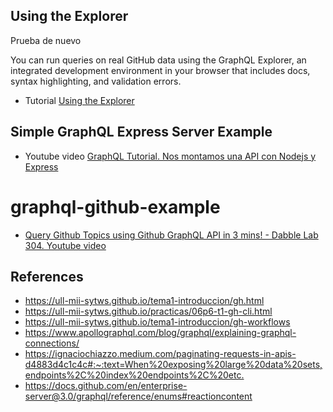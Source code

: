 ## Using the Explorer

Prueba de nuevo

You can run queries on real GitHub data using the GraphQL Explorer, an integrated development environment in your browser that includes docs, syntax highlighting, and validation errors.

* Tutorial [Using the Explorer](https://docs.github.com/en/graphql/guides/using-the-explorer)


## Simple GraphQL Express Server Example

* Youtube video [GraphQL Tutorial. Nos montamos una API con Nodejs y Express](https://youtu.be/atRadu-DKCE)


# graphql-github-example

* [Query Github Topics using Github GraphQL API in 3 mins! - Dabble Lab 304. Youtube video](https://youtu.be/YxgNZgOKBzQ)


## References

* <https://ull-mii-sytws.github.io/tema1-introduccion/gh.html>
* <https://ull-mii-sytws.github.io/practicas/06p6-t1-gh-cli.html>
* <https://ull-mii-sytws.github.io/tema1-introduccion/gh-workflows>
* <https://www.apollographql.com/blog/graphql/explaining-graphql-connections/>
* <https://ignaciochiazzo.medium.com/paginating-requests-in-apis-d4883d4c1c4c#:~:text=When%20exposing%20large%20data%20sets,endpoints%2C%20index%20endpoints%2C%20etc.>
* <https://docs.github.com/en/enterprise-server@3.0/graphql/reference/enums#reactioncontent>

